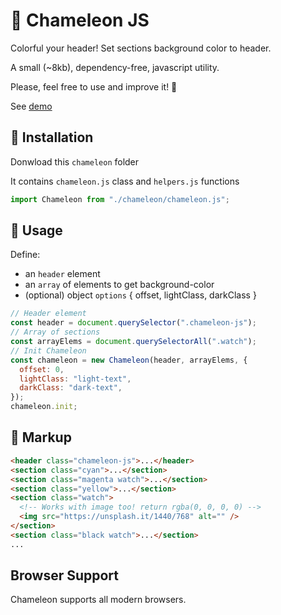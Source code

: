 # 🦎 Chameleon JS

Colorful your header! Set sections background color to header.

A small (~8kb), dependency-free, javascript utility.

Please, feel free to use and improve it! 🤘

See [demo](https://codepen.io/oim/pen/ZEaoNQN)

## 💾 Installation

Donwload this `chameleon` folder

It contains `chameleon.js` class and `helpers.js` functions

```js
import Chameleon from "./chameleon/chameleon.js";
```

## 🔌 Usage

Define:

- an `header` element
- an `array` of elements to get background-color
- (optional) object `options` { offset, lightClass, darkClass }

```js
// Header element
const header = document.querySelector(".chameleon-js");
// Array of sections
const arrayElems = document.querySelectorAll(".watch");
// Init Chameleon
const chameleon = new Chameleon(header, arrayElems, {
  offset: 0,
  lightClass: "light-text",
  darkClass: "dark-text",
});
chameleon.init;
```

## 📝 Markup

```html
<header class="chameleon-js">...</header>
<section class="cyan">...</section>
<section class="magenta watch">...</section>
<section class="yellow">...</section>
<section class="watch">
  <!-- Works with image too! return rgba(0, 0, 0, 0) -->
  <img src="https://unsplash.it/1440/768" alt="" />
</section>
<section class="black watch">...</section>
...
```

## Browser Support

Chameleon supports all modern browsers.
